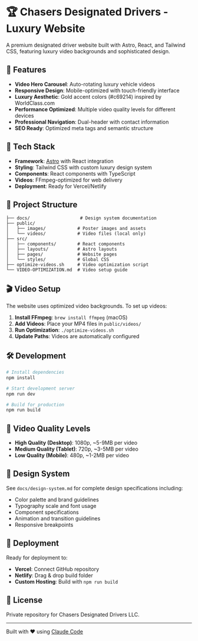 # 🏆 Chasers Designated Drivers - Luxury Website

A premium designated driver website built with Astro, React, and Tailwind CSS, featuring luxury video backgrounds and sophisticated design.

## 🌟 Features

- **Video Hero Carousel**: Auto-rotating luxury vehicle videos
- **Responsive Design**: Mobile-optimized with touch-friendly interface
- **Luxury Aesthetic**: Gold accent colors (#c69214) inspired by WorldClass.com
- **Performance Optimized**: Multiple video quality levels for different devices
- **Professional Navigation**: Dual-header with contact information
- **SEO Ready**: Optimized meta tags and semantic structure

## 🚀 Tech Stack

- **Framework**: [Astro](https://astro.build/) with React integration
- **Styling**: Tailwind CSS with custom luxury design system
- **Components**: React components with TypeScript
- **Videos**: FFmpeg-optimized for web delivery
- **Deployment**: Ready for Vercel/Netlify

## 📁 Project Structure

```
├── docs/                   # Design system documentation
├── public/
│   ├── images/            # Poster images and assets
│   └── videos/            # Video files (local only)
├── src/
│   ├── components/        # React components
│   ├── layouts/           # Astro layouts
│   ├── pages/             # Website pages
│   └── styles/            # Global CSS
├── optimize-videos.sh     # Video optimization script
└── VIDEO-OPTIMIZATION.md  # Video setup guide
```

## 🎬 Video Setup

The website uses optimized video backgrounds. To set up videos:

1. **Install FFmpeg**: `brew install ffmpeg` (macOS)
2. **Add Videos**: Place your MP4 files in `public/videos/`
3. **Run Optimization**: `./optimize-videos.sh`
4. **Update Paths**: Videos are automatically configured

## 🛠️ Development

```bash
# Install dependencies
npm install

# Start development server
npm run dev

# Build for production
npm run build
```

## 📱 Video Quality Levels

- **High Quality (Desktop)**: 1080p, ~5-9MB per video
- **Medium Quality (Tablet)**: 720p, ~3-5MB per video  
- **Low Quality (Mobile)**: 480p, ~1-2MB per video

## 🎨 Design System

See `docs/design-system.md` for complete design specifications including:

- Color palette and brand guidelines
- Typography scale and font usage
- Component specifications
- Animation and transition guidelines
- Responsive breakpoints

## 🚀 Deployment

Ready for deployment to:

- **Vercel**: Connect GitHub repository
- **Netlify**: Drag & drop build folder
- **Custom Hosting**: Build with `npm run build`

## 📄 License

Private repository for Chasers Designated Drivers LLC.

---

Built with ❤️ using [Claude Code](https://claude.ai/code)